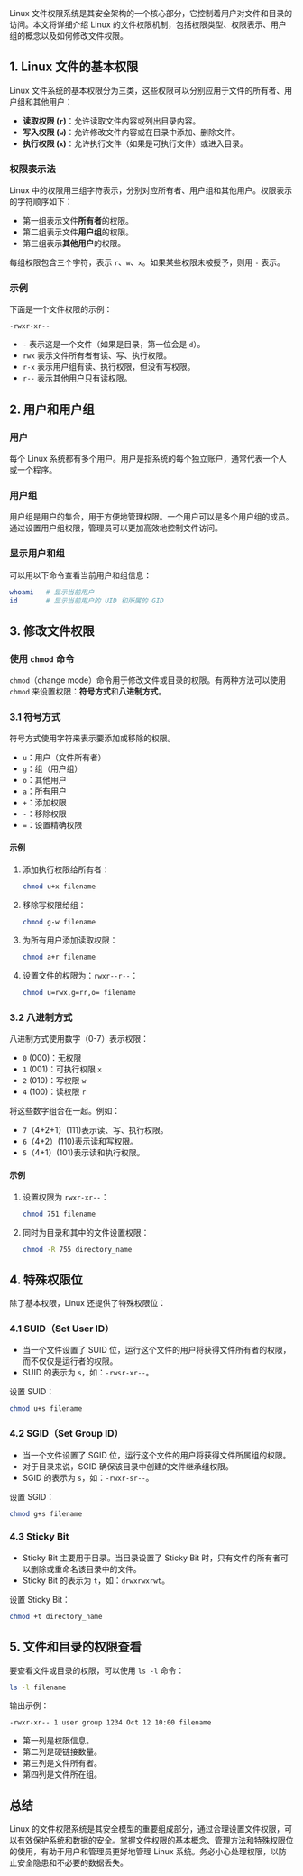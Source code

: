 Linux 文件权限系统是其安全架构的一个核心部分，它控制着用户对文件和目录的访问。本文将详细介绍 Linux 的文件权限机制，包括权限类型、权限表示、用户组的概念以及如何修改文件权限。

## 1. Linux 文件的基本权限

Linux 文件系统的基本权限分为三类，这些权限可以分别应用于文件的所有者、用户组和其他用户：

- **读取权限 (`r`)**：允许读取文件内容或列出目录内容。
- **写入权限 (`w`)**：允许修改文件内容或在目录中添加、删除文件。
- **执行权限 (`x`)**：允许执行文件（如果是可执行文件）或进入目录。

### 权限表示法

Linux 中的权限用三组字符表示，分别对应所有者、用户组和其他用户。权限表示的字符顺序如下：

- 第一组表示文件**所有者**的权限。
- 第二组表示文件**用户组**的权限。
- 第三组表示**其他用户**的权限。

每组权限包含三个字符，表示 `r`、`w`、`x`。如果某些权限未被授予，则用 `-` 表示。

### 示例

下面是一个文件权限的示例：

```
-rwxr-xr--
```

- `-` 表示这是一个文件（如果是目录，第一位会是 `d`）。
- `rwx` 表示文件所有者有读、写、执行权限。
- `r-x` 表示用户组有读、执行权限，但没有写权限。
- `r--` 表示其他用户只有读权限。

## 2. 用户和用户组

### 用户

每个 Linux 系统都有多个用户。用户是指系统的每个独立账户，通常代表一个人或一个程序。

### 用户组

用户组是用户的集合，用于方便地管理权限。一个用户可以是多个用户组的成员。通过设置用户组权限，管理员可以更加高效地控制文件访问。

### 显示用户和组

可以用以下命令查看当前用户和组信息：

```bash
whoami   # 显示当前用户
id       # 显示当前用户的 UID 和所属的 GID
```

## 3. 修改文件权限

### 使用 `chmod` 命令

`chmod`（change mode）命令用于修改文件或目录的权限。有两种方法可以使用 `chmod` 来设置权限：**符号方式**和**八进制方式**。

### 3.1 符号方式

符号方式使用字符来表示要添加或移除的权限。

- `u`：用户（文件所有者）
- `g`：组（用户组）
- `o`：其他用户
- `a`：所有用户
- `+`：添加权限
- `-`：移除权限
- `=`：设置精确权限

#### 示例

1. 添加执行权限给所有者：

   ```bash
   chmod u+x filename
   ```

2. 移除写权限给组：

   ```bash
   chmod g-w filename
   ```

3. 为所有用户添加读取权限：

   ```bash
   chmod a+r filename
   ```

4. 设置文件的权限为：`rwxr--r--`：

   ```bash
   chmod u=rwx,g=rr,o= filename
   ```

### 3.2 八进制方式

八进制方式使用数字（0-7）表示权限：

- `0` (000)：无权限
- `1` (001)：可执行权限 `x`
- `2` (010)：写权限 `w`
- `4` (100)：读权限 `r`

将这些数字组合在一起。例如：

- `7`（4+2+1）(111)表示读、写、执行权限。
- `6`（4+2）(110)表示读和写权限。
- `5`（4+1）(101)表示读和执行权限。

#### 示例

1. 设置权限为 `rwxr-xr--`：

   ```bash
   chmod 751 filename
   ```

2. 同时为目录和其中的文件设置权限：

   ```bash
   chmod -R 755 directory_name
   ```

## 4. 特殊权限位

除了基本权限，Linux 还提供了特殊权限位：

### 4.1 SUID（Set User ID）

- 当一个文件设置了 SUID 位，运行这个文件的用户将获得文件所有者的权限，而不仅仅是运行者的权限。
- SUID 的表示为 `s`，如：`-rwsr-xr--`。

设置 SUID：

```bash
chmod u+s filename
```

### 4.2 SGID（Set Group ID）

- 当一个文件设置了 SGID 位，运行这个文件的用户将获得文件所属组的权限。
- 对于目录来说，SGID 确保该目录中创建的文件继承组权限。
- SGID 的表示为 `s`，如：`-rwxr-sr--`。

设置 SGID：

```bash
chmod g+s filename
```

### 4.3 Sticky Bit

- Sticky Bit 主要用于目录。当目录设置了 Sticky Bit 时，只有文件的所有者可以删除或重命名该目录中的文件。
- Sticky Bit 的表示为 `t`，如：`drwxrwxrwt`。

设置 Sticky Bit：

```bash
chmod +t directory_name
```

## 5. 文件和目录的权限查看

要查看文件或目录的权限，可以使用 `ls -l` 命令：

```bash
ls -l filename
```

输出示例：

```
-rwxr-xr-- 1 user group 1234 Oct 12 10:00 filename
```

- 第一列是权限信息。
- 第二列是硬链接数量。
- 第三列是文件所有者。
- 第四列是文件所在组。

## 总结

Linux 的文件权限系统是其安全模型的重要组成部分，通过合理设置文件权限，可以有效保护系统和数据的安全。掌握文件权限的基本概念、管理方法和特殊权限位的使用，有助于用户和管理员更好地管理 Linux 系统。务必小心处理权限，以防止安全隐患和不必要的数据丢失。